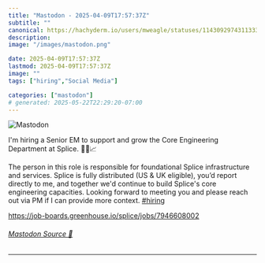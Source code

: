 ```yaml
---
title: "Mastodon - 2025-04-09T17:57:37Z"
subtitle: ""
canonical: https://hachyderm.io/users/mweagle/statuses/114309297431133353
description:
image: "/images/mastodon.png"

date: 2025-04-09T17:57:37Z
lastmod: 2025-04-09T17:57:37Z
image: ""
tags: ["hiring","Social Media"]

categories: ["mastodon"]
# generated: 2025-05-22T22:29:20-07:00
---
```

![Mastodon](/images/mastodon.png)

<p>I&#39;m hiring a Senior EM to support and grow the Core Engineering Department at Splice. 🎉🎶📈</p><p>The person in this role is responsible for foundational Splice infrastructure and services. Splice is fully distributed (US &amp; UK eligible), you’d report directly to me, and together we&#39;d continue to build Splice&#39;s core engineering capacities. Looking forward to meeting you and please reach out via PM if I can provide more context. <a href="https://hachyderm.io/tags/hiring" class="mention hashtag" rel="tag">#<span>hiring</span></a></p><p><a href="https://job-boards.greenhouse.io/splice/jobs/7946608002" target="_blank" rel="nofollow noopener noreferrer" translate="no"><span class="invisible">https://</span><span class="ellipsis">job-boards.greenhouse.io/splic</span><span class="invisible">e/jobs/7946608002</span></a></p>


###### [Mastodon Source 🐘](https://hachyderm.io/@mweagle/114309297431133353)

___
